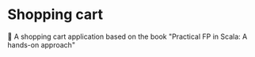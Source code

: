 # Shopping cart
🛒 A shopping cart application based on the book "Practical FP in Scala: A hands-on approach"
